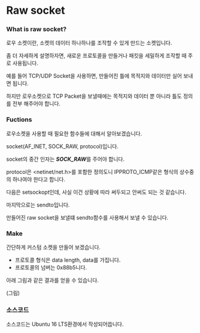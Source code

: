 # Raw socket
### What is raw socket?
로우 소켓이란, 소켓의 데이터 하나하나를 조작할 수 있게 만드는 소켓입니다.

좀 더 자세하게 설명하자면, 새로운 프로토콜을 만들거나 패킷을 세밀하게 조작할 때 주로 사용됩니다.

예를 들어 TCP/UDP Socket을 사용하면, 만들어진 틀에 목적지와 데이터만 실어 보내면 됩니다.

하지만 로우소켓으로 TCP Packet을 보낼때에는 목적지와 데이터 뿐 아니라 틀도 정의를 전부 해주어야 합니다.

### Fuctions
로우소켓을 사용할 때 필요한 함수들에 대해서 알아보겠습니다.

socket(AF_INET, SOCK_RAW, protocol)입니다.

socket의 중간 인자는 ***SOCK_RAW***를 주어야 합니다.

protocol은 <netinet/net.h>를 포함한 정의도니 IPPROTO_ICMP같은 형식의 상수중의 하나여야 한다고 합니다.

다음은 setsockopt인데, 사실 이건 상황에 따라 써두되고 안써도 되는 것 같습니다.

마지막으로는 sendto입니다.

만들어진 raw socket을 보낼떄 sendto함수를 사용해서 보낼 수 있습니다.

### Make

간단하게 커스텀 소켓을 만들어 보겠습니다.

- 프로토콜 형식은 data length, data를 가집니다.
- 프로토콜의 넘버는 0x88b5니다.

아래 그림과 같은 결과를 얻을 수 있습니다.

(그림)

### 소스코드
소스코드는 Ubuntu 16 LTS환경에서 작성되어씁니다.

```

```
